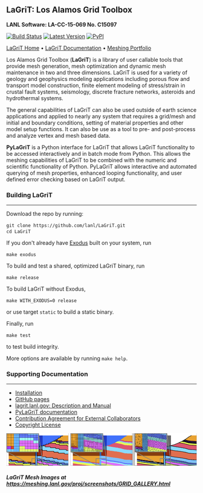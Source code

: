 ## LaGriT: Los Alamos Grid Toolbox ##

**LANL Software: LA-CC-15-069  No. C15097**


[![Build Status](https://github.com/lanl/LaGriT/actions/workflows/test-lagrit.yml/badge.svg)](https://github.com/lanl/LaGriT/actions/workflows/test-lagrit.yml) [![Latest Version](https://img.shields.io/github/release/lanl/lagrit.svg?style=flat-square)](https://github.com/lanl/lagrit/releases) [![PyPI](https://img.shields.io/pypi/l/Django.svg)](https://github.com/lanl/LaGriT/blob/doc-test/LICENSE)

[LaGriT Home](https://lagrit.lanl.gov) • [LaGriT Documentation](http://lanl.github.io/LaGriT) • [Meshing Portfolio](https://meshing.lanl.gov/)

Los Alamos Grid Toolbox (**LaGriT**) is a library of user callable tools that provide mesh generation, mesh optimization and dynamic mesh maintenance in two and three dimensions. LaGriT is used for a variety of geology and geophysics modeling applications including porous flow and transport model construction, finite element modeling of stress/strain in crustal fault systems, seismology, discrete fracture networks, asteroids and hydrothermal systems.

The general capabilities of LaGriT can also be used outside of earth science applications and applied to nearly any system that requires a grid/mesh and initial and boundary conditions, setting of material properties and other model setup functions. It can also be use as a tool to pre- and post-process and analyze vertex and mesh based data.

**PyLaGriT** is a Python interface for LaGriT that allows LaGriT functionality to be accessed interactively and in batch mode from Python.
This allows the meshing capabilities of LaGriT to be combined with the numeric and scientific functionality of Python.
PyLaGriT allows interactive and automated querying of mesh properties, enhanced looping functionality, and user defined error checking based on LaGriT output.


### Building LaGriT ###
---

Download the repo by running:

    git clone https://github.com/lanl/LaGriT.git
    cd LaGriT

If you don't already have [Exodus](http://gsjaardema.github.io/seacas/exodusII-new.pdf) built on your system, run

    make exodus

To build and test a shared, optimized LaGriT binary, run

    make release

To build LaGriT without Exodus,

    make WITH_EXODUS=0 release

or use target `static` to build a static binary.

Finally, run

    make test

to test build integrity.

More options are available by running `make help`.

### Supporting Documentation ###
---
* [Installation](documentation/INSTALL.md)
* [GitHub pages](https://lanl.github.io/LaGriT/)
* [lagrit.lanl.gov: Description and Manual](http://lagrit.lanl.gov)
* [PyLaGriT documentation](https://lanl.github.io/LaGriT/pylagrit/original/index.html)
* [Contribution Agreement for External Collaborators](CONTRIBUTING.md)
* [Copyright License](LICENSE.md)

![Refine Samples](screenshots/refine_samples_TN1000.png)

##### LaGriT Mesh Images at https://meshing.lanl.gov/proj/screenshots/GRID_GALLERY.html
